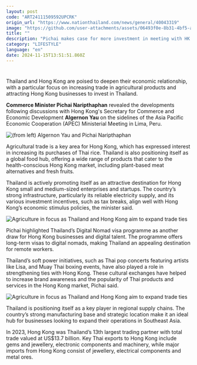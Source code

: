 ```yaml
---
layout: post
code: "ART24111509592UPCRK"
origin_url: "https://www.nationthailand.com/news/general/40043319"
image: "https://github.com/user-attachments/assets/06493f0e-8b31-4bf5-a5e9-7e4d40e54ff2"
title: ""
description: "Pichai makes case for more investment in meeting with HK official at APEC Summit in Peru"
category: "LIFESTYLE"
language: "en"
date: 2024-11-15T13:51:51.860Z
---
```


# 











Thailand and Hong Kong are poised to deepen their economic relationship, with a particular focus on increasing trade in agricultural products and attracting Hong Kong businesses to invest in Thailand.

**Commerce Minister Pichai Naripthaphan** revealed the developments following discussions with Hong Kong's Secretary for Commerce and Economic Development **Algernon Yau** on the sidelines of the Asia Pacific Economic Cooperation (APEC) Ministerial Meeting in Lima, Peru.

  ![(from left) Algernon Yau and Pichai Naripthaphan](https://github.com/user-attachments/assets/cfa4c6e4-5817-4986-8470-2cbf74442907)

Agricultural trade is a key area for Hong Kong, which has expressed interest in increasing its purchases of Thai rice. Thailand is also positioning itself as a global food hub, offering a wide range of products that cater to the health-conscious Hong Kong market, including plant-based meat alternatives and fresh fruits.

Thailand is actively promoting itself as an attractive destination for Hong Kong small and medium-sized enterprises and startups. The country’s strong infrastructure, particularly its reliable electricity supply, and its various investment incentives, such as tax breaks, align well with Hong Kong’s economic stimulus policies, the minister said.

  ![Agriculture in focus as Thailand and Hong Kong aim to expand trade ties](https://media.nationthailand.com/uploads/images/contents/w1024/2024/11/jES3LYfEpbxAkMcd0KQX.webp?x-image-process=style/lg-webp)

Pichai highlighted Thailand’s Digital Nomad visa programme as another draw for Hong Kong businesses and digital talent. The programme offers long-term visas to digital nomads, making Thailand an appealing destination for remote workers.



Thailand’s soft power initiatives, such as Thai pop concerts featuring artists like Lisa, and Muay Thai boxing events, have also played a role in strengthening ties with Hong Kong. These cultural exchanges have helped to increase brand awareness and the popularity of Thai products and services in the Hong Kong market, Pichai said.

  ![Agriculture in focus as Thailand and Hong Kong aim to expand trade ties](https://github.com/user-attachments/assets/d7156d57-3b36-4be7-bc70-895b1eeec12d)

Thailand is positioning itself as a key player in regional supply chains. The country’s strong manufacturing base and strategic location make it an ideal hub for businesses looking to expand their operations in Southeast Asia.

In 2023, Hong Kong was Thailand’s 13th largest trading partner with total trade valued at US$13.7 billion. Key Thai exports to Hong Kong include gems and jewellery, electronic components and machinery, while major imports from Hong Kong consist of jewellery, electrical components and metal ores.